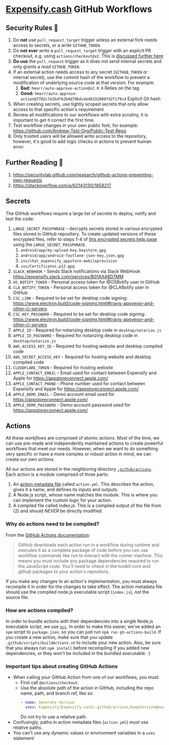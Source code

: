 # [Expensify.cash](https://expensify.cash) GitHub Workflows

## Security Rules 🔐
1. Do **not** use `pull_request_target` trigger unless an external fork needs access to secrets, or a _write_ `GITHUB_TOKEN`.
1. Do **not ever** write a `pull_request_target` trigger with an explicit PR checkout, e.g. using `actions/checkout@v2`. This is [discussed further here](https://securitylab.github.com/research/github-actions-preventing-pwn-requests)
1. **Do use** the `pull_request` trigger as it does not send internal secrets and only grants a _read_ `GITHUB_TOKEN`.   
1. If an external action needs access to any secret (`GITHUB_TOKEN` or internal secret), use the commit hash of the workflow to prevent a modification of underlying source code at that version. For example:
    1. **Bad:** `hmarr/auto-approve-action@v2.0.0` Relies on the tag
    1. **Good:** `hmarr/auto-approve-action@7782c7e2bdf62b4d79bdcded8332808fd2f179cd` Explicit Git hash
1. When creating secrets, use tightly scoped secrets that only allow access to that specific action's requirement
1. Review all modifications to our workflows with extra scrutiny, it is important to get it correct the first time.
1. Test workflow changes in your own public fork, for example: https://github.com/Andrew-Test-Org/Public-Test-Repo
1. Only trusted users will be allowed write access to the repository, however, it's good to add logic checks in actions to prevent human error.

## Further Reading 📖
1. https://securitylab.github.com/research/github-actions-preventing-pwn-requests
1. https://stackoverflow.com/a/62143130/1858217

## Secrets
The GitHub workflows require a large list of secrets to deploy, notify and test the code:
1. `LARGE_SECRET_PASSPHRASE` - decrypts secrets stored in various encrypted files stored in GitHub repository. To create updated versions of these encrypted files, refer to steps 1-4 of [this encrypted secrets help page](https://docs.github.com/en/actions/reference/encrypted-secrets#limits-for-secrets) using the `LARGE_SECRET_PASSPHRASE`.
   1. `android/app/my-upload-key.keystore.gpg`
   2. `android/app/android-fastlane-json-key.json.gpg`
   3. `ios/chat_expensify_appstore.mobileprovision`
   4. `ios/Certificates.p12.gpg`
2. `SLACK_WEBHOOK` - Sends Slack notifications via Slack WebHook https://expensify.slack.com/services/B01AX48D7MM
3. `OS_BOTIFY_TOKEN` - Personal access token for @OSBotify user in GitHub
4. `CLA_BOTIFY_TOKEN` - Personal access token for @CLABotify user in GitHub   
5. `CSC_LINK` - Required to be set for desktop code signing: https://www.electron.build/code-signing.html#travis-appveyor-and-other-ci-servers
6. `CSC_KEY_PASSWORD` - Required to be set for desktop code signing: https://www.electron.build/code-signing.html#travis-appveyor-and-other-ci-servers
7. `APPLE_ID` - Required for notarizing desktop code in `desktop/notarize.js`
8. `APPLE_ID_PASSWORD` - Required for notarizing desktop code in `desktop/notarize.js`
9. `AWS_ACCESS_KEY_ID` - Required for hosting website and desktop compiled code
10. `AWS_SECRET_ACCESS_KEY` - Required for hosting website and desktop compiled code
11. `CLOUDFLARE_TOKEN` - Required for hosting website
12. `APPLE_CONTACT_EMAIL` - Email used for contact between Expensify and Apple for https://appstoreconnect.apple.com/
13. `APPLE_CONTACT_PHONE` - Phone number used for contact between Expensify and Apple for https://appstoreconnect.apple.com/
14. `APPLE_DEMO_EMAIL` - Demo account email used for https://appstoreconnect.apple.com/
15. `APPLE_DEMO_PASSWORD` - Demo account password used for https://appstoreconnect.apple.com/

## Actions

All these _workflows_ are comprised of atomic _actions_. Most of the time, we can use pre-made and independently maintained actions to create powerful workflows that meet our needs. However, when we want to do something very specific or have a more complex or robust action in mind, we can create our own _actions_.

All our actions are stored in the neighboring directory [`.github/actions`](https://github.com/Expensify/Expensify.cash/tree/master/.github/actions). Each action is a module comprised of three parts:

1) An [action metadata file](https://docs.github.com/en/free-pro-team@latest/actions/creating-actions/creating-a-javascript-action#creating-an-action-metadata-file) called `action.yml`. This describes the action, gives it a name, and defines its inputs and outputs.
2) A Node.js script, whose name matches the module. This is where you can implement the custom logic for your action.
3) A compiled file called index.js. This is a compiled output of the file from (2) and should _NEVER_ be directly modified.

### Why do actions need to be compiled?

From the [GitHub Actions documentation](https://docs.github.com/en/free-pro-team@latest/actions/creating-actions/creating-a-javascript-action#commit-tag-and-push-your-action-to-github):

> GitHub downloads each action run in a workflow during runtime and executes it as a complete package of code before you can use workflow commands like run to interact with the runner machine. This means you must include any package dependencies required to run the JavaScript code. You'll need to check in the toolkit core and github packages to your action's repository.

If you make any changes to an action's implementation, you must always recompile it in order for the changes to take effect. The action metadata file should use the compiled node.js executable script (`index.js`), _not_ the source file.

### How are actions compiled?

In order to bundle actions with their dependencies into a single Node.js executable script, we use [`ncc`](https://github.com/vercel/ncc). In order to make this easier, we've added an `npm` script to `package.json`, so you can just run `npm run gh-actions-build`. If you create a new action, make sure that you update `.github/scripts/buildActions.sh` to include your new action. Also, be sure that you always run `npm install` before recompiling if you added new dependencies, or they won't be included in the bundled executable. :)

### Important tips about creating GitHub Actions

- When calling your GitHub Action from one of our workflows, you must:
    - First call `@actions/checkout`.
    - Use the absolute path of the action in GitHub, including the repo name, path, and branch ref, like so:
      ```yaml
      - name: Generate Version
        uses: Expensify/Expensify.cash/.github/actions/bumpVersion@master
      ```
       Do not try to use a relative path.
- Confusingly, paths in action metadata files (`action.yml`) _must_ use relative paths.
- You can't use any dynamic values or environment variables in a `uses` statement
